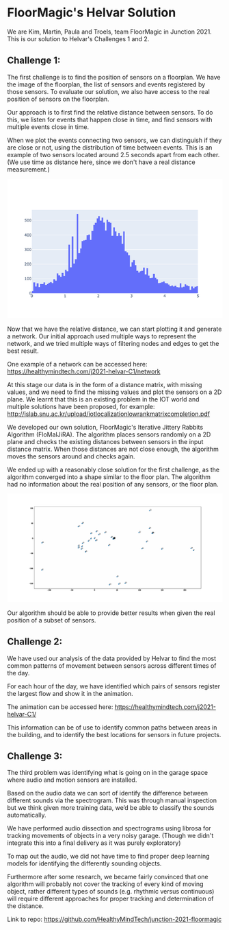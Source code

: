 # FloorMagic's Helvar Solution

We are Kim, Martin, Paula and Troels, team FloorMagic in Junction 2021. This is our solution to Helvar's Challenges 1 and 2.

## Challenge 1:

The first challenge is to find the position of sensors on a floorplan. We have the image of the floorplan, the list of sensors and events registered by those sensors. To evaluate our solution, we also have access to the real position of sensors on the floorplan.

Our approach is to first find the relative distance between sensors. To do this, we listen for events that happen close in time, and find sensors with multiple events close in time.

When we plot the events connecting two sensors, we can distinguish if they are close or not, using the distribution of time between events. This is an example of two sensors located around 2.5 seconds apart from each other. (We use time as distance here, since we don't have a real distance measurement.)

![](distance_sensors.png)

Now that we have the relative distance, we can start plotting it and generate a network. Our initial approach used multiple ways to represent the network, and we tried multiple ways of filtering nodes and edges to get the best result.

One example of a network can be accessed here: https://healthymindtech.com/j2021-helvar-C1/network

At this stage our data is in the form of a distance matrix, with missing values, and we need to find the missing values and plot the sensors on a 2D plane. We learnt that this is an existing problem in the IOT world and multiple solutions have been proposed, for example: http://islab.snu.ac.kr/upload/iotlocalizationlowrankmatrixcompletion.pdf

We developed our own solution, FloorMagic's Iterative Jittery Rabbits Algorithm (FloMaIJiRA). The algorithm places sensors randomly on a 2D plane and checks the existing distances between sensors in the input distance matrix. When those distances are not close enough, the algorithm moves the sensors around and checks again.

We ended up with a reasonably close solution for the first challenge, as the algorithm converged into a shape similar to the floor plan. The algorithm had no information about the real position of any sensors, or the floor plan.

![](gd.gif)

Our algorithm should be able to provide better results when given the real position of a subset of sensors.

## Challenge 2:

We have used our analysis of the data provided by Helvar to find the most common patterns of movement between sensors across different times of the day. 

For each hour of the day, we have identified which pairs of sensors register the largest flow and show it in the animation.

The animation can be accessed here: https://healthymindtech.com/j2021-helvar-C1/

This information can be of use to identify common paths between areas in the building, and to identify the best locations for sensors in future projects.

## Challenge 3:

The third problem was identifying what is going on in the garage space where audio and motion sensors are installed. 

Based on the audio data we can sort of identify the difference between different sounds via the spectrogram. This was through manual inspection but we think given more training data, we’d be able to classify the sounds automatically.

We have performed audio dissection and spectrograms using librosa for tracking movements of objects in a very noisy garage. (Though we didn't integrate this into a final delivery as it was purely exploratory)

To map out the audio, we did not have time to find proper deep learning models for identifying the differently sounding objects. 

Furthermore after some research, we became fairly convinced that one algorithm will probably not cover the tracking of every kind of moving object, rather different types of sounds (e.g. rhythmic versus continuous) will require different approaches for proper tracking and determination of the distance. 

Link to repo: https://github.com/HealthyMindTech/junction-2021-floormagic

